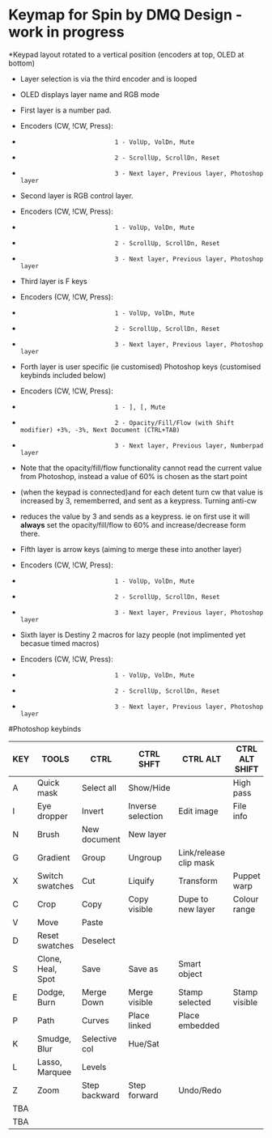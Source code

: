 # Keymap for Spin by DMQ Design - work in progress

*Keypad layout rotated to a vertical position (encoders at top, OLED at bottom)
* Layer selection is via the third encoder and is looped
* OLED displays layer name and RGB mode

* First layer is a number pad.
* Encoders (CW, !CW, Press):
*								1 - VolUp, VolDn, Mute
*								2 - ScrollUp, ScrollDn, Reset
*								3 - Next layer, Previous layer, Photoshop layer

* Second layer is RGB control layer.
* Encoders (CW, !CW, Press):
*								1 - VolUp, VolDn, Mute
*								2 - ScrollUp, ScrollDn, Reset
*								3 - Next layer, Previous layer, Photoshop layer

* Third layer is F keys
* Encoders (CW, !CW, Press):
*								1 - VolUp, VolDn, Mute
*								2 - ScrollUp, ScrollDn, Reset
*								3 - Next layer, Previous layer, Photoshop layer

* Forth layer is user specific (ie customised) Photoshop keys (customised keybinds included below) 
* Encoders (CW, !CW, Press):
*								1 - ], [, Mute
*								2 - Opacity/Fill/Flow (with Shift modifier) +3%, -3%, Next Document (CTRL+TAB)
*								3 - Next layer, Previous layer, Numberpad layer
* Note that the opacity/fill/flow functionality cannot read the current value from Photoshop, instead a value of 60% is chosen as the start point 
* (when the keypad is connected)and for each detent turn cw that value is increased by 3, rememberred, and sent as a keypress. Turning anti-cw 
* reduces the value by 3 and sends as a keypress. ie on first use it will **always** set the opacity/fill/flow to 60% and increase/decrease form there.

* Fifth layer is arrow keys (aiming to merge these into another layer)
* Encoders (CW, !CW, Press):
*								1 - VolUp, VolDn, Mute
*								2 - ScrollUp, ScrollDn, Reset
*								3 - Next layer, Previous layer, Photoshop layer

* Sixth layer is Destiny 2 macros for lazy people (not implimented yet becasue timed macros)
* Encoders (CW, !CW, Press):
*								1 - VolUp, VolDn, Mute
*								2 - ScrollUp, ScrollDn, Reset
*								3 - Next layer, Previous layer, Photoshop layer

#Photoshop keybinds

KEY	|	TOOLS				|	CTRL			|	CTRL SHFT			|	CTRL ALT				|	CTRL ALT SHIFT	|	ALT SHIFT/MODE
---	|	------------------	|	--------------	|	------------------	|	---------------------	|	--------------	|	--------------
A 	|	Quick mask			|	Select all		|	Show/Hide 			|							|	High pass		|	
I 	|	Eye dropper			| 	Invert			|	Inverse selection	|	Edit image				|	File info		|
N 	|	Brush				|	New document	|	New layer			|							|					|	Normal
G 	|	Gradient			|	Group			|	Ungroup				|	Link/release clip mask	|					|
X 	|	Switch swatches 	|	Cut				|	Liquify				|	Transform				|	Puppet warp		|
C 	|	Crop				|	Copy			|	Copy visible		|	Dupe to new layer		|	Colour range	|	Colour
V 	|	Move 				|	Paste			|						|							|					|
D 	|	Reset swatches		|	Deselect		|						|							|					|
S	|	Clone, Heal, Spot 	|	Save			|	Save as				|	Smart object			|					|	Screen
E 	|	Dodge, Burn 		|	Merge Down		|	Merge visible		|	Stamp selected 			|	Stamp visible	|	Difference
P 	|	Path 				|	Curves			|	Place linked		|	Place embedded			|					|	Passthrough
K 	|	Smudge, Blur 		|	Selective col	|	Hue/Sat				|							|					|	Darken
L 	|	Lasso, Marquee 		|	Levels 			|						|							|					|	Luminosity
Z 	|	Zoom 				|	Step backward	|	Step forward 		|	Undo/Redo				|					|
TBA	|						|					|						|							|					|	Overlay
TBA	|						|					|						|							|					|	Soft light